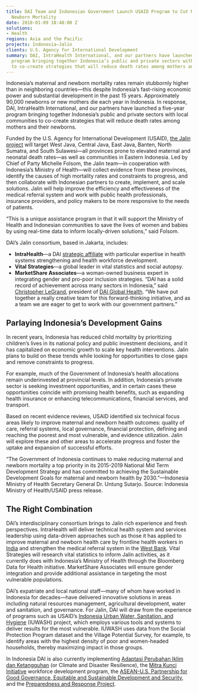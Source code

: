 ```yaml
---
title: DAI Team and Indonesian Government Launch USAID Program to Cut Maternal and
  Newborn Mortality
date: 2018-01-09 18:48:00 Z
solutions:
- Health
regions: Asia and the Pacific
projects: Indonesia—Jalin
clients: U.S. Agency for International Development
summary: DAI, IntraHealth International, and our partners have launched a five-year
  program bringing together Indonesia’s public and private sectors with local communities
  to co-create strategies that will reduce death rates among mothers and their newborns.
---
```


Indonesia’s maternal and newborn mortality rates remain stubbornly higher than in neighboring countries—this despite Indonesia’s fast-rising economic power and substantial development in the past 15 years. Approximately 90,000 newborns or new mothers die each year in Indonesia. In response, DAI, IntraHealth International, and our partners have launched a five-year program bringing together Indonesia’s public and private sectors with local communities to co-create strategies that will reduce death rates among mothers and their newborns.

Funded by the U.S. Agency for International Development (USAID), [the Jalin project](https://www.dai.com/our-work/projects/indonesia-jalin) will target West Java, Central Java, East Java, Banten, North Sumatra, and South Sulawesi—all provinces prone to elevated maternal and neonatal death rates—as well as communities in Eastern Indonesia. Led by Chief of Party Michelle Folsom, the Jalin team—in cooperation with Indonesia’s Ministry of Health—will collect evidence from these provinces, identify the causes of high mortality rates and constraints to progress, and then collaborate with Indonesian partners to create, implement, and scale solutions. Jalin will help improve the efficiency and effectiveness of the medical referral system and work with public health professionals, insurance providers, and policy makers to be more responsive to the needs of patients.

“This is a unique assistance program in that it will support the Ministry of Health and Indonesian communities to save the lives of women and babies by using real-time data to inform locally-driven solutions,” said Folsom. 

DAI’s Jalin consortium, based in Jakarta, includes:

* **IntraHealth**—a DAI [strategic affiliate](https://www.dai.com/news/dai-and-intrahealth-join-forces-to-amplify-global-health-impact) with particular expertise in health systems strengthening and health workforce development. 
* **Vital Strategies**—a global leader in vital statistics and social autopsy. 
* **MarketShare Associates**—a woman-owned business expert in integrating gender and pro-poor inclusion strategies.
“DAI has a solid record of achievement across many sectors in Indonesia,” said [Christopher LeGrand](https://www.dai.com/who-we-are/leadership/christopher-legrand), president of [DAI Global Health](https://www.dai.com/our-work/solutions/health). “We have put together a really creative team for this forward-thinking initiative, and as a team we are eager to get to work with our government partners.” 

## Parlaying Indonesia’s Development Gains

In recent years, Indonesia has reduced child mortality by prioritizing children’s lives in its national policy and public investment decisions, and it has capitalized on economic growth to scale key health interventions. Jalin plans to build on these trends while looking for opportunities to close gaps and remove constraints to progress.

For example, much of the Government of Indonesia’s health allocations remain underinvested at provincial levels. In addition, Indonesia’s private sector is seeking investment opportunities, and in certain cases these opportunities coincide with promising health benefits, such as expanding health insurance or enhancing telecommunications, financial services, and transport.

Based on recent evidence reviews, USAID identified six technical focus areas likely to improve maternal and newborn health outcomes: quality of care, referral systems, local governance, financial protection, defining and reaching the poorest and most vulnerable, and evidence utilization. Jalin will explore these and other areas to accelerate progress and foster the uptake and expansion of successful efforts.

<aside>“The Government of Indonesia continues to make reducing maternal and newborn mortality a top priority in its 2015-2019 National Mid Term Development Strategy and has committed to achieving the Sustainable Development Goals for maternal and newborn health by 2030.”—Indonesia Ministry of Health Secretary General Dr. Untung Sutarjo. Source: Indonesia Ministry of Health/USAID press release.</aside>

## The Right Combination

DAI’s interdisciplinary consortium brings to Jalin rich experience and fresh perspectives. IntraHealth will deliver technical health system and services leadership using data-driven approaches such as those it has applied to improve maternal and newborn health care by frontline health workers in [India](https://www.intrahealth.org/vital/walk-through-maternal-health-care-rural-india-msakhi#.V_UwHvkrKCi) and strengthen the medical referral system in the [West Bank](https://www.intrahealth.org/news/a-better-medical-referral-system-leads-to-huge-cost-savings-for-the-palestinian-people-). Vital Strategies will research vital statistics to inform Jalin activities, as it currently does with Indonesia’s Ministry of Health through the Bloomberg Data for Health initiative. MarketShare Associates will ensure gender integration and provide additional assistance in targeting the most vulnerable populations.

DAI’s expatriate and local national staff—many of whom have worked in Indonesia for decades—have delivered innovative solutions in areas including natural resources management, agricultural development, water and sanitation, and governance. For Jalin, DAI will draw from the experience of programs such as USAID’s [Indonesia Urban Water, Sanitation, and Hygiene](https://www.dai.com/our-work/projects/indonesia-urban-water-sanitation-and-hygiene-iuwash) (IUWASH) project, which employs various tools and systems to deliver results for the most vulnerable. IUWASH uses data from the Social Protection Program dataset and the Village Potential Survey, for example, to identify areas with the highest density of poor and women-headed households, thereby maximizing impact in those groups.

In Indonesia DAI is also currently implementing [Adaptasi Perubahan Iklim dan Ketangguhan](https://www.dai.com/our-work/projects/indonesia-apik-adaptasi-perubahan-iklim-dan-ketangguhan-or-climate-change-adaption) (or Climate and Disaster Resilience), the [Mitra Kunci Initiative](https://www.dai.com/our-work/projects/indonesia-mitra-kunci-initiative) workforce development program, the [ASEAN-U.S. Partnership for Good Governance, Equitable and Sustainable Development and Security](https://www.dai.com/our-work/projects/southeast-asia-asean-us-partnership-good-governance-equitable-and-sustainable), and the [Preparedness and Response Project](https://www.dai.com/our-work/projects/worldwide-preparedness-and-response-pr).